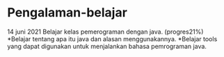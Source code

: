 # Pengalaman-belajar

14 juni 2021 
Belajar kelas pemerograman dengan java. (progres21%)
*Belajar tentang apa itu java dan alasan menggunakannya.
*Belajar tools yang dapat digunakan untuk menjalankan bahasa pemrograman java. 
